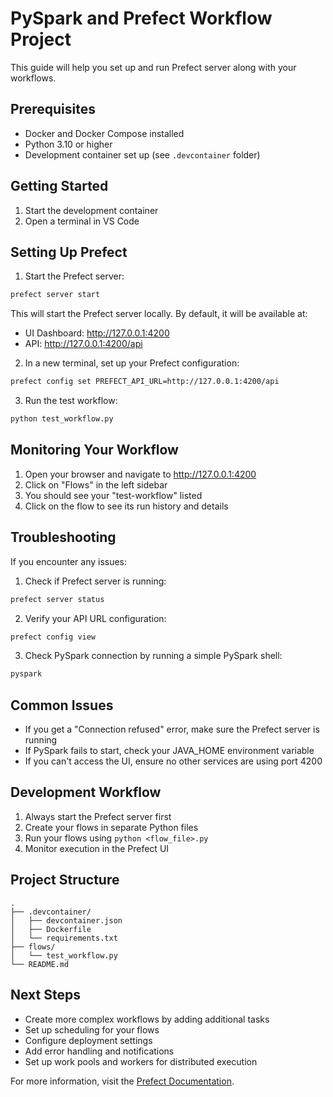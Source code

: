 # PySpark and Prefect Workflow Project

This guide will help you set up and run Prefect server along with your workflows.

## Prerequisites

- Docker and Docker Compose installed
- Python 3.10 or higher
- Development container set up (see `.devcontainer` folder)

## Getting Started

1. Start the development container
2. Open a terminal in VS Code

## Setting Up Prefect

1. Start the Prefect server:
```bash
prefect server start
```

This will start the Prefect server locally. By default, it will be available at:
- UI Dashboard: http://127.0.0.1:4200
- API: http://127.0.0.1:4200/api

2. In a new terminal, set up your Prefect configuration:
```bash
prefect config set PREFECT_API_URL=http://127.0.0.1:4200/api
```

3. Run the test workflow:
```bash
python test_workflow.py
```

## Monitoring Your Workflow

1. Open your browser and navigate to http://127.0.0.1:4200
2. Click on "Flows" in the left sidebar
3. You should see your "test-workflow" listed
4. Click on the flow to see its run history and details

## Troubleshooting

If you encounter any issues:

1. Check if Prefect server is running:
```bash
prefect server status
```

2. Verify your API URL configuration:
```bash
prefect config view
```

3. Check PySpark connection by running a simple PySpark shell:
```bash
pyspark
```

## Common Issues

- If you get a "Connection refused" error, make sure the Prefect server is running
- If PySpark fails to start, check your JAVA_HOME environment variable
- If you can't access the UI, ensure no other services are using port 4200

## Development Workflow

1. Always start the Prefect server first
2. Create your flows in separate Python files
3. Run your flows using `python <flow_file>.py`
4. Monitor execution in the Prefect UI

## Project Structure

```
.
├── .devcontainer/
│   ├── devcontainer.json
│   ├── Dockerfile
│   └── requirements.txt
├── flows/
│   └── test_workflow.py
└── README.md
```

## Next Steps

- Create more complex workflows by adding additional tasks
- Set up scheduling for your flows
- Configure deployment settings
- Add error handling and notifications
- Set up work pools and workers for distributed execution

For more information, visit the [Prefect Documentation](https://docs.prefect.io/).